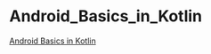 # Android_Basics_in_Kotlin

[Android Basics in Kotlin](https://developer.android.com/courses/android-basics-kotlin/course?hl=ko)
